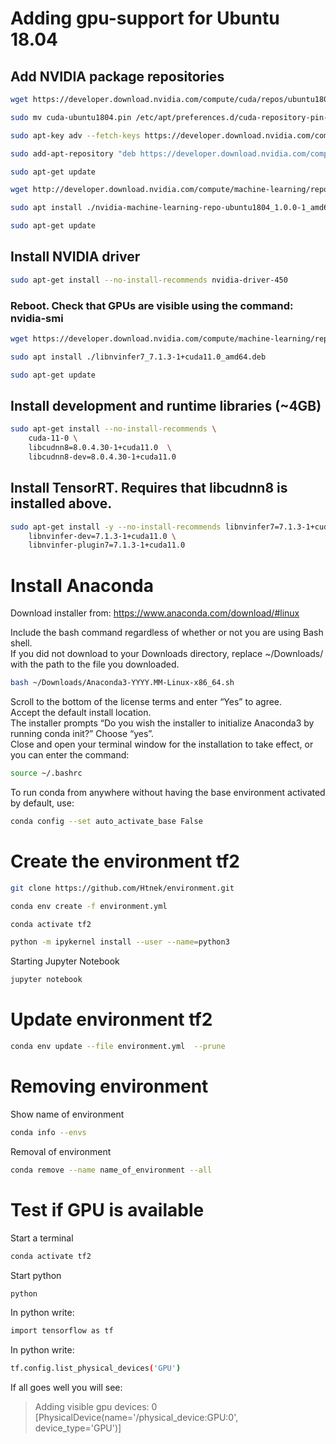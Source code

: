 # Adding gpu-support for Ubuntu 18.04

## Add NVIDIA package repositories
```bash
wget https://developer.download.nvidia.com/compute/cuda/repos/ubuntu1804/x86_64/cuda-ubuntu1804.pin
```
```bash
sudo mv cuda-ubuntu1804.pin /etc/apt/preferences.d/cuda-repository-pin-600
```
```bash
sudo apt-key adv --fetch-keys https://developer.download.nvidia.com/compute/cuda/repos/ubuntu1804/x86_64/7fa2af80.pub
```
```bash
sudo add-apt-repository "deb https://developer.download.nvidia.com/compute/cuda/repos/ubuntu1804/x86_64/ /"
```
```bash
sudo apt-get update
```
```bash
wget http://developer.download.nvidia.com/compute/machine-learning/repos/ubuntu1804/x86_64/nvidia-machine-learning-repo-ubuntu1804_1.0.0-1_amd64.deb
```
```bash
sudo apt install ./nvidia-machine-learning-repo-ubuntu1804_1.0.0-1_amd64.deb
```
```bash
sudo apt-get update
```
## Install NVIDIA driver
```bash
sudo apt-get install --no-install-recommends nvidia-driver-450
```
### Reboot. Check that GPUs are visible using the command: nvidia-smi
```bash
wget https://developer.download.nvidia.com/compute/machine-learning/repos/ubuntu1804/x86_64/libnvinfer7_7.1.3-1+cuda11.0_amd64.deb
```
```bash
sudo apt install ./libnvinfer7_7.1.3-1+cuda11.0_amd64.deb
```
```bash
sudo apt-get update
```
## Install development and runtime libraries (~4GB)
```bash
sudo apt-get install --no-install-recommends \
    cuda-11-0 \
    libcudnn8=8.0.4.30-1+cuda11.0  \
    libcudnn8-dev=8.0.4.30-1+cuda11.0
```

## Install TensorRT. Requires that libcudnn8 is installed above.
```bash
sudo apt-get install -y --no-install-recommends libnvinfer7=7.1.3-1+cuda11.0 \
    libnvinfer-dev=7.1.3-1+cuda11.0 \
    libnvinfer-plugin7=7.1.3-1+cuda11.0
```
# Install Anaconda
Download installer from:
https://www.anaconda.com/download/#linux

Include the bash command regardless of whether or not you are using Bash shell.  
If you did not download to your Downloads directory, replace ~/Downloads/ with the path to the file you downloaded.
```bash
bash ~/Downloads/Anaconda3-YYYY.MM-Linux-x86_64.sh
```
Scroll to the bottom of the license terms and enter “Yes” to agree.  
Accept the default install location.  
The installer prompts “Do you wish the installer to initialize Anaconda3 by running conda init?” Choose “yes”.  
Close and open your terminal window for the installation to take effect, or you can enter the command:
```bash
source ~/.bashrc
```
To run conda from anywhere without having the base environment activated by default, use:
```bash
conda config --set auto_activate_base False
```
# Create the environment tf2
```bash
git clone https://github.com/Htnek/environment.git
```
```bash
conda env create -f environment.yml
```
```bash
conda activate tf2
```
```bash
python -m ipykernel install --user --name=python3
```
Starting Jupyter Notebook
```bash
jupyter notebook
```
# Update environment tf2
```bash
conda env update --file environment.yml  --prune
```
# Removing environment
Show name of environment
```bash
conda info --envs
```
Removal of environment
```bash
conda remove --name name_of_environment --all
```
# Test if GPU is available
Start a terminal
```bash
conda activate tf2
```
Start python
```bash
python
```
In python write:
```bash
import tensorflow as tf
```
In python write:
```bash
tf.config.list_physical_devices('GPU')
```
If all goes well you will see:   
  
>Adding visible gpu devices: 0  
>[PhysicalDevice(name='/physical_device:GPU:0', device_type='GPU')]  
